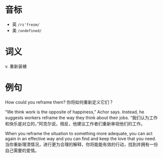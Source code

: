 # 音标

- 英 `/rɪ'freɪm/`
- 美 `/undefined/`

# 词义

v. 重新装裱


# 例句

How could you reframe them?
你将如何重新定义它们？

“We think work is the opposite of happiness,” Achor says. Instead, he suggests workers reframe the way they think about their jobs.
“我们认为工作和快乐是对立的，”阿克尔说，相反，他建议工作者们重新审视他们的工作。

When you reframe the situation to something more adequate, you can act again in an effective way and you can find and keep the love that you need.
当你重新理清情况，进行更为合理的解释，你将能能有效的行动，找到并拥有一份自己需要的爱情。


